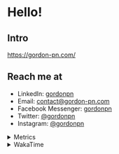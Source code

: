 # Hello!

## Intro

<https://gordon-pn.com/>

## Reach me at

- LinkedIn: [gordonpn](https://www.linkedin.com/in/gordonpn/)
- Email: [contact@gordon-pn.com](mailto:contact@gordon-pn.com)
- Facebook Messenger: [gordonpn](https://www.messenger.com/t/Gordonpn)
- Twitter: [@gordonpn](https://twitter.com/Gordonpn)
- Instagram: [@gordonpn](https://www.instagram.com/gordonpn/)

<details>
  <summary>Metrics</summary>

  <img align="center" src="https://github.com/gordonpn/gordonpn/blob/master/github-metrics.svg" alt="GitHub Metrics">

</details>

<details>
  <summary>WakaTime</summary>

  <!--START_SECTION:waka-->
📊 **This Week I Spent My Time On** 

```text
💬 Programming Languages: 
Other                    14 hrs 41 mins      ██████████████████████░░░   88.25 % 
TypeScript               1 hr 7 mins         ██░░░░░░░░░░░░░░░░░░░░░░░   06.77 % 
Java                     26 mins             █░░░░░░░░░░░░░░░░░░░░░░░░   02.62 % 
Python                   13 mins             ░░░░░░░░░░░░░░░░░░░░░░░░░   01.38 % 
GitIgnore file           4 mins              ░░░░░░░░░░░░░░░░░░░░░░░░░   00.48 % 

🔥 Editors: 
Chrome                   6 hrs 40 mins       ██████████░░░░░░░░░░░░░░░   40.08 % 
Firefox                  2 hrs 56 mins       ████░░░░░░░░░░░░░░░░░░░░░   17.70 % 
Slack                    2 hrs 2 mins        ███░░░░░░░░░░░░░░░░░░░░░░   12.27 % 
IntelliJ IDEA            1 hr 57 mins        ███░░░░░░░░░░░░░░░░░░░░░░   11.74 % 
Messages                 1 hr 15 mins        ██░░░░░░░░░░░░░░░░░░░░░░░   07.56 % 
```


 Last Updated on 23/07/2025 10:30:53 UTC
<!--END_SECTION:waka-->
</details>
